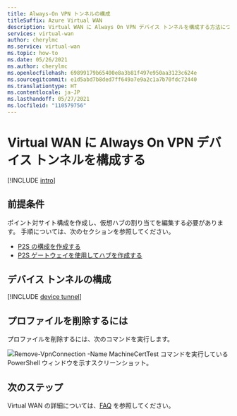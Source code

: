 ```yaml
---
title: Always-On VPN トンネルの構成
titleSuffix: Azure Virtual WAN
description: Virtual WAN に Always On VPN デバイス トンネルを構成する方法について説明します。
services: virtual-wan
author: cherylmc
ms.service: virtual-wan
ms.topic: how-to
ms.date: 05/26/2021
ms.author: cherylmc
ms.openlocfilehash: 69899179b65400e8a3b81f497e950aa3123c624e
ms.sourcegitcommit: e1d5abd7b8ded7ff649a7e9a2c1a7b70fdc72440
ms.translationtype: HT
ms.contentlocale: ja-JP
ms.lasthandoff: 05/27/2021
ms.locfileid: "110579756"
---
```

# <a name="configure-an-always-on-vpn-device-tunnel-for-virtual-wan"></a>Virtual WAN に Always On VPN デバイス トンネルを構成する

[!INCLUDE [intro](../../includes/vpn-gateway-vwan-always-on-intro.md)]

## <a name="prerequisites"></a>前提条件

ポイント対サイト構成を作成し、仮想ハブの割り当てを編集する必要があります。 手順については、次のセクションを参照してください。

* [P2S の構成を作成する](virtual-wan-point-to-site-portal.md#p2sconfig)
* [P2S ゲートウェイを使用してハブを作成する](virtual-wan-point-to-site-portal.md#hub)

## <a name="configure-the-device-tunnel"></a>デバイス トンネルの構成

[!INCLUDE [device tunnel](../../includes/vpn-gateway-vwan-always-on-device.md)]

## <a name="to-remove-a-profile"></a>プロファイルを削除するには

プロファイルを削除するには、次のコマンドを実行します。

![Remove-VpnConnection -Name MachineCertTest コマンドを実行している PowerShell ウィンドウを示すスクリーンショット。](./media/howto-always-on-device-tunnel/cleanup.png)

## <a name="next-steps"></a>次のステップ

Virtual WAN の詳細については、[FAQ](virtual-wan-faq.md) を参照してください。